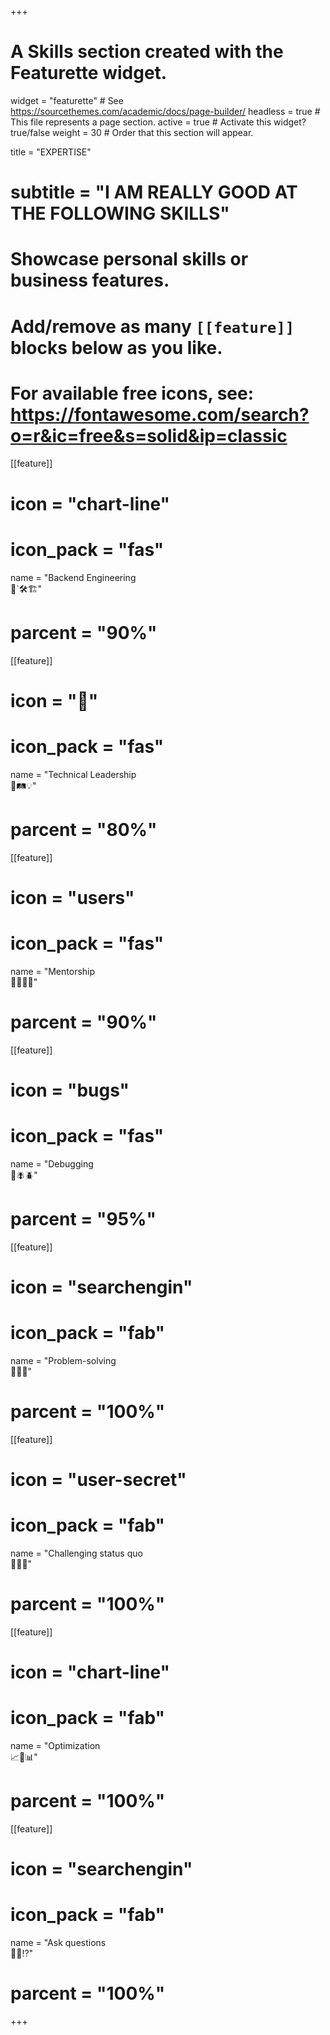 +++
# A Skills section created with the Featurette widget.
widget = "featurette"  # See https://sourcethemes.com/academic/docs/page-builder/
headless = true  # This file represents a page section.
active = true  # Activate this widget? true/false
weight = 30  # Order that this section will appear.

title = "EXPERTISE"
# subtitle = "I AM REALLY GOOD AT THE FOLLOWING SKILLS"

# Showcase personal skills or business features.
# 
# Add/remove as many `[[feature]]` blocks below as you like.
# 
# For available free icons, see: https://fontawesome.com/search?o=r&ic=free&s=solid&ip=classic

[[feature]]
  # icon = "chart-line"
  # icon_pack = "fas"
  name = "Backend Engineering <br/> 🚜`🛠️🏗"
  # parcent = "90%"
  
[[feature]]
  # icon = "🤝"
  # icon_pack = "fas"
  name = "Technical Leadership <br/> 🏮🛤💡"
  # parcent = "80%"  
  
[[feature]]
  # icon = "users"
  # icon_pack = "fas"
  name = "Mentorship <br/> 🧑‍🏫️📝🎒"
  # parcent = "90%"
  
[[feature]]
  # icon = "bugs"
  # icon_pack = "fas"
  name = "Debugging <br/> 🐞🪰🪲"
  # parcent = "95%"

[[feature]]
  # icon = "searchengin"
  # icon_pack = "fab"
  name = "Problem-solving <br/> 🧮🔢🚀"
  # parcent = "100%"

[[feature]]
  # icon = "user-secret"
  # icon_pack = "fab"
  name = "Challenging status quo <br/> 🧗🗽💪"
  # parcent = "100%"

[[feature]]
  # icon = "chart-line"
  # icon_pack = "fab"
  name = "Optimization <br/> 📈📶📊"
  # parcent = "100%"

[[feature]]
  # icon = "searchengin"
  # icon_pack = "fab"
  name = "Ask questions <br/> 🤷🤔⁉️"
  # parcent = "100%"

+++
